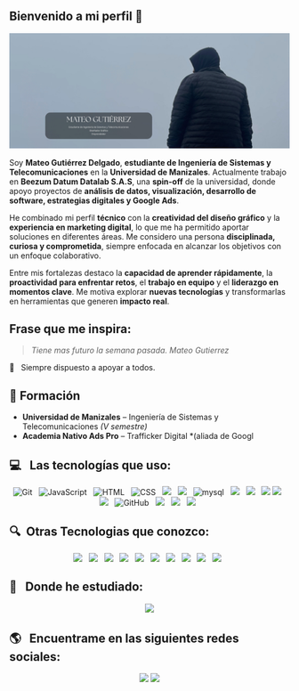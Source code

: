 ## Bienvenido a mi perfil 👋

![MATEO GUTIERREZ](imagenes/MATEO%20GUTIERREZ.jpg)

Soy **Mateo Gutiérrez Delgado**, **estudiante de Ingeniería de Sistemas y Telecomunicaciones** en la **Universidad de Manizales**. Actualmente trabajo en **Beezum Datum Datalab S.A.S**, una **spin-off** de la universidad, donde apoyo proyectos de **análisis de datos, visualización, desarrollo de software, estrategias digitales y Google Ads**.  

He combinado mi perfil **técnico** con la **creatividad del diseño gráfico** y la **experiencia en marketing digital**, lo que me ha permitido aportar soluciones en diferentes áreas. Me considero una persona **disciplinada, curiosa y comprometida**, siempre enfocada en alcanzar los objetivos con un enfoque colaborativo.  

Entre mis fortalezas destaco la **capacidad de aprender rápidamente**, la **proactividad para enfrentar retos**, el **trabajo en equipo** y el **liderazgo en momentos clave**. Me motiva explorar **nuevas tecnologías** y transformarlas en herramientas que generen **impacto real**.  

## Frase que me inspira:

> *Tiene mas futuro la semana pasada.
> Mateo Gutierrez*

:raising_hand: &nbsp;&nbsp;Siempre dispuesto a apoyar a todos.

## :pencil: Formación
- **Universidad de Manizales** – Ingeniería de Sistemas y Telecomunicaciones *(V semestre)*  
- **Academia Nativo Ads Pro** – Trafficker Digital *(aliada de Googl

## :computer: &nbsp;&nbsp;Las tecnologías que uso:

<p align="center">
  <img src="https://img.shields.io/badge/Git-F05032?style=for-the-badge&logo=git&logoColor=white" alt="Git" />&nbsp;&nbsp;
  <img src="https://img.shields.io/badge/JavaScript-323330?style=for-the-badge&logo=javascript&logoColor=F7DF1E" alt="JavaScript" />&nbsp;&nbsp;
  <img src="https://img.shields.io/badge/HTML5-E34F26?style=for-the-badge&logo=html5&logoColor=white" alt="HTML" />&nbsp;&nbsp;
  <img src="https://img.shields.io/badge/CSS3-1572B6?style=for-the-badge&logo=css3&logoColor=white" alt="CSS" />&nbsp;&nbsp;
  <img src="https://img.shields.io/badge/npm-CB3837?style=for-the-badge&logo=npm&logoColor=white"/>&nbsp;&nbsp;
  <img src="https://img.shields.io/badge/Python-FFD43B?style=for-the-badge&logo=python&logoColor=blue" />&nbsp;&nbsp;
  <img alt="mysql" src="https://img.shields.io/badge/MySQL-005C84?style=for-the-badge&logo=mysql&logoColor=white">&nbsp;&nbsp;
  <img src="https://img.shields.io/badge/json-5E5C5C?style=for-the-badge&logo=json&logoColor=white" />&nbsp;&nbsp;
  <img src="https://img.shields.io/badge/GitLab-330F63?style=for-the-badge&logo=gitlab&logoColor=white" />&nbsp;&nbsp;
  <img src="https://img.shields.io/badge/MongoDB-4EA94B?style=for-the-badge&logo=mongodb&logoColor=white" />
  <img src="https://img.shields.io/badge/Postman-FF6C37?style=for-the-badge&logo=Postman&logoColor=white"/>&nbsp;&nbsp;
  <img src="https://img.shields.io/badge/Notion-000000?style=for-the-badge&logo=notion&logoColor=white" />&nbsp;&nbsp;
    <img src="https://img.shields.io/badge/github%20-%23000.svg?&style=for-the-badge&logo=github&logoColor=white" alt="GitHub" />&nbsp;&nbsp;
  <img src="https://img.shields.io/badge/Visual_Studio_Code-0078D4?style=for-the-badge&logo=visual%20studio%20code&logoColor=white" />&nbsp;&nbsp;
  <img src="https://img.shields.io/badge/mac%20os-000000?style=for-the-badge&logo=apple&logoColor=white" />&nbsp;&nbsp;
    <img src="https://img.shields.io/badge/Windows-0078D6?style=for-the-badge&logo=windows&logoColor=white" />&nbsp;&nbsp;
</p>

## :mag:&nbsp;&nbsp;Otras Tecnologias que conozco:

<p align="center">
  <img src="https://img.shields.io/badge/Amazon AWS-FF9900?style=for-the-badge&logo=amazonaws&logoColor=white" />&nbsp;&nbsp;
  <img src="https://img.shields.io/badge/Vercel-000000?style=for-the-badge&logo=vercel&logoColor=white" />&nbsp;&nbsp;
  <img src="https://img.shields.io/badge/PostgreSQL-316192?style=for-the-badge&logo=postgresql&logoColor=white" />&nbsp;&nbsp;
  <img src="https://img.shields.io/badge/SQLite-07405E?style=for-the-badge&logo=sqlite&logoColor=white" />&nbsp;&nbsp;
  <img src="https://img.shields.io/badge/Bootstrap-563D7C?style=for-the-badge&logo=bootstrap&logoColor=white" />&nbsp;&nbsp;
  <img src="https://img.shields.io/badge/Node%20js-339933?style=for-the-badge&logo=nodedotjs&logoColor=white" />&nbsp;&nbsp;
  <img src="https://img.shields.io/badge/Xampp-F37623?style=for-the-badge&logo=xampp&logoColor=white" />&nbsp;&nbsp;
  <img src="https://img.shields.io/badge/Colab-F9AB00?style=for-the-badge&logo=googlecolab&color=525252"/>&nbsp;&nbsp;
  <img src="https://img.shields.io/badge/Numpy-777BB4?style=for-the-badge&logo=numpy&logoColor=white" />&nbsp;&nbsp;
  <img src="https://img.shields.io/badge/Pandas-2C2D72?style=for-the-badge&logo=pandas&logoColor=white" />&nbsp;&nbsp;
</p>

## :pencil: &nbsp;&nbsp;Donde he estudiado:

<p align="center">
<img src="https://img.shields.io/badge/Udemy-A100FF?style=for-the-badge&logo=Udemy&logoColor=white" />
</p>


## 🌎 &nbsp;&nbsp;Encuentrame en las siguientes redes sociales:

<p align="center">
  <a href="https://www.linkedin.com/in/mateo-guti%C3%A9rrez-delgado-47257033a/"><img src="https://img.shields.io/badge/LinkedIn-0077B5?style=for-the-badge&logo=linkedin&logoColor=white" /></a>
  <a href="https://www.instagram.com/0275_.matgs/?hl=es"><img src="https://img.shields.io/badge/Instagram-E4405F?style=for-the-badge&logo=instagram&logoColor=white" /></a>
</a>
</p>






